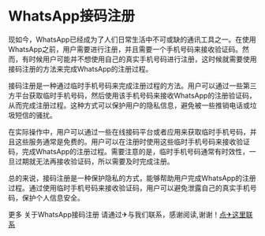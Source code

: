# WhatsApp接码注册

现如今，WhatsApp已经成为了人们日常生活中不可或缺的通讯工具之一。在使用WhatsApp之前，用户需要进行注册，并且需要一个手机号码来接收验证码。然而，有时候用户可能并不想使用自己的真实手机号码进行注册，这时候就需要使用接码注册的方法来完成WhatsApp的注册过程。

接码注册是一种通过临时手机号码来完成注册过程的方法。用户可以通过一些第三方平台获取临时手机号码，然后使用该手机号码来接收WhatsApp的注册验证码，从而完成注册过程。这种方式可以保护用户的隐私信息，避免被一些推销电话或垃圾短信的骚扰。

在实际操作中，用户可以通过一些在线接码平台或者应用来获取临时手机号码，并且这些服务通常是免费的。用户可以在注册时使用这些临时手机号码来接收验证码，完成WhatsApp的注册过程。需要注意的是，临时手机号码通常有时效性，一旦过期就无法再接收验证码，所以需要及时完成注册。

总的来说，接码注册是一种保护隐私的方式，能够帮助用户完成WhatsApp的注册过程。通过使用临时手机号码来接收验证码，用户可以避免泄露自己的真实手机号码，保护个人信息安全。

更多 关于WhatsApp接码注册 请通过✈与我们联系，感谢阅读,谢谢！[点✈这里联系](https://www.k02.cc)